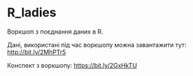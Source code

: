 # R_ladies
Воркшоп з поєднання даних в R.

Дані, використані під час воркшопу можна завантажити тут: http://bit.ly/2MhPTr5

Конспект з воркшопу: https://bit.ly/2GxHkTU
